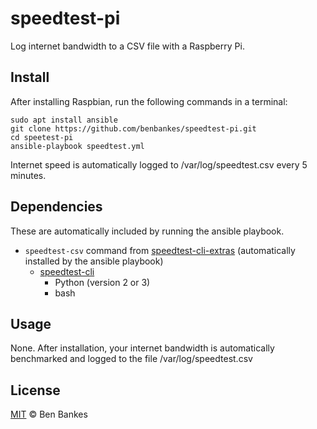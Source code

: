 # speedtest-pi
Log internet bandwidth to a CSV file with a Raspberry Pi.

## Install
After installing Raspbian, run the following commands in a terminal:

```
sudo apt install ansible
git clone https://github.com/benbankes/speedtest-pi.git
cd speetest-pi
ansible-playbook speedtest.yml
```

Internet speed is automatically logged to /var/log/speedtest.csv every 5 minutes.

## Dependencies

These are automatically included by running the ansible playbook.

- `speedtest-csv` command from [speedtest-cli-extras](https://github.com/HenrikBengtsson/speedtest-cli-extras) (automatically installed by the ansible playbook)
    - [speedtest-cli](https://github.com/sivel/speedtest-cli)
        - Python (version 2 or 3)
        - bash

## Usage

None.  After installation, your internet bandwidth is automatically benchmarked and logged to the file /var/log/speedtest.csv

## License

[MIT](LICENSE) © Ben Bankes
